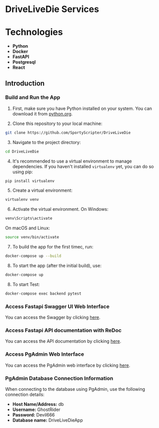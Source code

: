# DriveLiveDie Services

# Technologies

- **Python**
- **Docker**
- **FastAPI**
- **Postgresql**
- **React**

## Introduction

### Build and Run the App

1. First, make sure you have Python installed on your system. You can download it from [python.org](https://www.python.org/).

2. Clone this repository to your local machine:

```bash
git clone https://github.com/SportyScripter/DriveLiveDie
```

3. Navigate to the project directory:

```bash
cd DriveLiveDie
```

4. It's recommended to use a virtual environment to manage dependencies. If you haven't installed `virtualenv` yet, you can do so using pip:

```bash
pip install virtualenv
```

5. Create a virtual environment:

```bash
virtualenv venv
```

6. Activate the virtual environment. On Windows:

```bash
venv\Scripts\activate
```

On macOS and Linux:

```bash
source venv/bin/activate
```

7. To build the app for the first timec, run:

```bash
docker-compose up --build
```

8. To start the app (after the initial build), use:

```bash
docker-compose up
```

8. To start Test:

```bash
docker-compose exec backend pytest
```

### Access Fastapi Swagger UI Web Interface

You can access the Swagger by clicking [here](http://localhost:8008/docs#/).

### Access Fastapi API documentation with ReDoc

You can access the API documentation by clicking [here](http://localhost:8008/redoc).

### Access PgAdmin Web Interface

You can access the PgAdmin web interface by clicking [here](http://localhost:5050/login?next=%2F).

### PgAdmin Database Connection Information

When connecting to the database using PgAdmin, use the following connection details:

- **Host Name/Address:** db
- **Username:** GhostRider
- **Password:** Devil666
- **Database name:** DriveLiveDieApp
